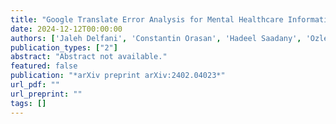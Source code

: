 ```yaml
---
title: "Google Translate Error Analysis for Mental Healthcare Information: Evaluating Accuracy, Comprehensibility, and Implications for Multilingual Healthcare Communication"
date: 2024-12-12T00:00:00
authors: ['Jaleh Delfani', 'Constantin Orasan', 'Hadeel Saadany', 'Ozlem Temizoz', 'Eleanor Taylor-Stilgoe', 'Diptesh Kanojia', 'Sabine Braun', 'Barbara Schouten']
publication_types: ["2"]
abstract: "Abstract not available."
featured: false
publication: "*arXiv preprint arXiv:2402.04023*"
url_pdf: ""
url_preprint: ""
tags: []
---
```

